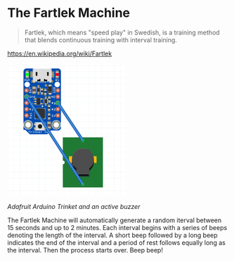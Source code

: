# The Fartlek Machine

> Fartlek, which means "speed play" in Swedish, is a training method that blends continuous training with interval training.

https://en.wikipedia.org/wiki/Fartlek

<img src="img/fartlek-schematics.png" alt="The Fartlek Machine" height="300">

*Adafruit Arduino Trinket and an active buzzer*

The Fartlek Machine will automatically generate a random iterval between 15 seconds and up to 2 minutes. Each interval begins with a series of beeps denoting the length of the interval. A short beep followed by a long beep indicates the end of the interval and a period of rest follows equally long as the interval. Then the process starts over. Beep beep!
